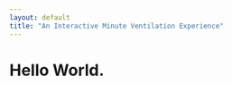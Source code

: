 ```yaml
---
layout: default
title: "An Interactive Minute Ventilation Experience"
---
```


<h1>Hello World.</h1>
